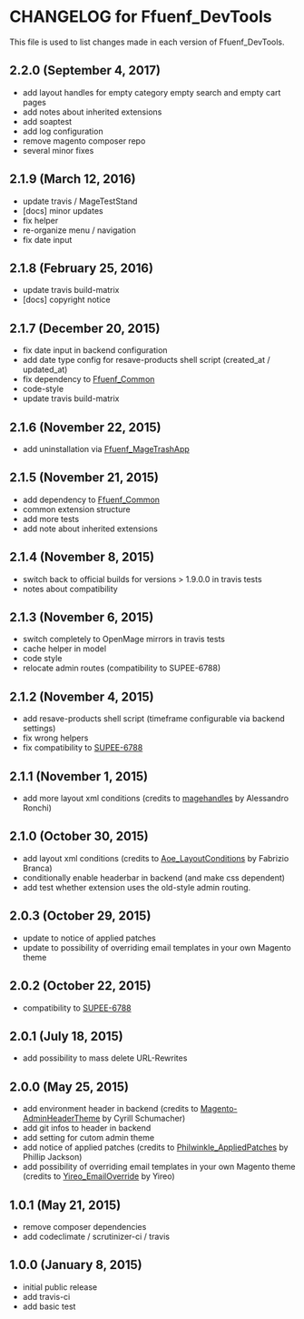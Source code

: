 # CHANGELOG for Ffuenf_DevTools

This file is used to list changes made in each version of Ffuenf_DevTools.

## 2.2.0 (September 4, 2017)

* add layout handles for empty category empty search and empty cart pages
* add notes about inherited extensions
* add soaptest
* add log configuration
* remove magento composer repo
* several minor fixes

## 2.1.9 (March 12, 2016)

* update travis / MageTestStand
* [docs] minor updates
* fix helper
* re-organize menu / navigation
* fix date input

## 2.1.8 (February 25, 2016)

* update travis build-matrix
* [docs] copyright notice

## 2.1.7 (December 20, 2015)

* fix date input in backend configuration
* add date type config for resave-products shell script (created_at / updated_at)
* fix dependency to [Ffuenf_Common](https://github.com/ffuenf/Ffuenf_Common)
* code-style
* update travis build-matrix

## 2.1.6 (November 22, 2015)

* add uninstallation via [Ffuenf_MageTrashApp](https://github.com/ffuenf/Ffuenf_MageTrashApp)

## 2.1.5 (November 21, 2015)

* add dependency to [Ffuenf_Common](https://github.com/ffuenf/Ffuenf_Common)
* common extension structure
* add more tests
* add note about inherited extensions

## 2.1.4 (November 8, 2015)

* switch back to official builds for versions > 1.9.0.0 in travis tests
* notes about compatibility

## 2.1.3 (November 6, 2015)

* switch completely to OpenMage mirrors in travis tests
* cache helper in model
* code style
* relocate admin routes (compatibility to SUPEE-6788)

## 2.1.2 (November 4, 2015)

* add resave-products shell script (timeframe configurable via backend settings)
* fix wrong helpers
* fix compatibility to [SUPEE-6788](https://info2.magento.com/rs/318-XBX-392/images/SUPEE-6788-Technical%20Details.pdf?mkt_tok=3RkMMJWWfF9wsRolv6jPZKXonjHpfsX66uskXqOxlMI%2F0ER3fOvrPUfGjI4CSMFjI%2BSLDwEYGJlv6SgFSbHNMbhiwrgOUhM%3D)

## 2.1.1 (November 1, 2015)

* add more layout xml conditions (credits to [magehandles](https://github.com/aleron75/magehandles) by Alessandro Ronchi)

## 2.1.0 (October 30, 2015)

* add layout xml conditions (credits to [Aoe_LayoutConditions](https://github.com/fbrnc/Aoe_LayoutConditions) by Fabrizio Branca)
* conditionally enable headerbar in backend (and make css dependent)
* add test whether extension uses the old-style admin routing.

## 2.0.3 (October 29, 2015)

* update to notice of applied patches
* update to possibility of overriding email templates in your own Magento theme

## 2.0.2 (October 22, 2015)

* compatibility to [SUPEE-6788](https://info2.magento.com/rs/318-XBX-392/images/SUPEE-6788-Technical%20Details.pdf?mkt_tok=3RkMMJWWfF9wsRolv6jPZKXonjHpfsX66uskXqOxlMI%2F0ER3fOvrPUfGjI4CSMFjI%2BSLDwEYGJlv6SgFSbHNMbhiwrgOUhM%3D)

## 2.0.1 (July 18, 2015)

* add possibility to mass delete URL-Rewrites

## 2.0.0 (May 25, 2015)

* add environment header in backend (credits to [Magento-AdminHeaderTheme](https://github.com/Zookal/Magento-AdminHeaderTheme) by Cyrill Schumacher)
* add git infos to header in backend
* add setting for cutom admin theme
* add notice of applied patches (credits to [Philwinkle_AppliedPatches](https://github.com/philwinkle/Philwinkle_AppliedPatches) by Phillip Jackson)
* add possibility of overriding email templates in your own Magento theme (credits to [Yireo_EmailOverride](https://github.com/yireo/Yireo_EmailOverride) by Yireo)

## 1.0.1 (May 21, 2015)

* remove composer dependencies
* add codeclimate / scrutinizer-ci / travis

## 1.0.0 (January 8, 2015)

* initial public release
* add travis-ci
* add basic test
